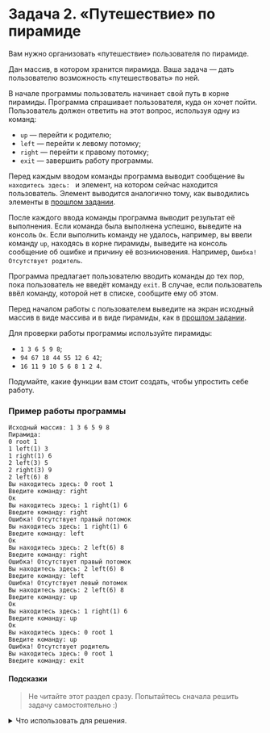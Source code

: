 # Задача 2. «Путешествие» по пирамиде
Вам нужно организовать «путешествие» пользователя по пирамиде.

Дан массив, в котором хранится пирамида. Ваша задача — дать пользователю возможность «путешествовать» по ней.

В начале программы пользователь начинает свой путь в корне пирамиды. Программа спрашивает пользователя, куда он хочет пойти. Пользователь должен ответить на этот вопрос, используя одну из команд:
- `up` — перейти к родителю;
- `left` — перейти к левому потомку;
- `right` — перейти к правому потомку;
- `exit` — завершить работу программы.

Перед каждым вводом команды программа выводит сообщение `Вы находитесь здесь: ` и элемент, на котором сейчас находится пользователь. Элемент выводится аналогично тому, как выводились элементы в [прошлом задании](../01).

После каждого ввода команды программа выводит результат её выполнения. Если команда была выполнена успешно, выведите на консоль `Ок`. Если выполнить команду не удалось, например, вы ввели команду `up`, находясь в корне пирамиды, выведите на консоль сообщение об ошибке и причину её возникновения. Например, `Ошибка! Отсутствует родитель`.

Программа предлагает пользователю вводить команды до тех пор, пока пользователь не введёт команду `exit`. В случае, если пользователь ввёл команду, которой нет в списке, сообщите ему об этом.

Перед началом работы с пользователем выведите на экран исходный массив в виде массива и в виде пирамиды, как в [прошлом задании](../01).

Для проверки работы программы используйте пирамиды:
- `1 3 6 5 9 8`;
- `94 67 18 44 55 12 6 42`;
- `16 11 9 10 5 6 8 1 2 4`.

Подумайте, какие функции вам стоит создать, чтобы упростить себе работу.

### Пример работы программы

```
Исходный массив: 1 3 6 5 9 8
Пирамида:
0 root 1
1 left(1) 3
1 right(1) 6
2 left(3) 5
2 right(3) 9
2 left(6) 8
Вы находитесь здесь: 0 root 1
Введите команду: right
Ок
Вы находитесь здесь: 1 right(1) 6
Введите команду: right
Ошибка! Отсутствует правый потомок
Вы находитесь здесь: 1 right(1) 6
Введите команду: left
Ок
Вы находитесь здесь: 2 left(6) 8
Введите команду: right
Ошибка! Отсутствует правый потомок
Вы находитесь здесь: 2 left(6) 8
Введите команду: left
Ошибка! Отсутствует левый потомок
Вы находитесь здесь: 2 left(6) 8
Введите команду: up
Ок
Вы находитесь здесь: 1 right(1) 6
Введите команду: up
Ок
Вы находитесь здесь: 0 root 1
Введите команду: up
Ошибка! Отсутствует родитель
Вы находитесь здесь: 0 root 1
Введите команду: exit
```

#### Подсказки

> Не читайте этот раздел сразу. Попытайтесь сначала решить задачу самостоятельно :)

<details>

<summary>Что использовать для решения.</summary>

Чтобы постоянно спрашивать у пользователя команды и обрабатывать их, нужно использовать цикл `do...while` и сравнение строк.

Для удобства работы стоит создать функции для получения индекса левого потомка, правого потомка и родителя. Также эти функции должны определять наличие того, чей индекс они вычисляют, то есть у функции фактически будет 2 результата работы. Для этого можно использовать ссылки. Например, функция будет возвращать значение типа `bool`, а в качестве одного из аргументов принимать переменную по ссылке (или по указателю), в которую будет заносить найденное значение.

Подробности устройства пирамиды на массиве описаны в лекции.

</details>
